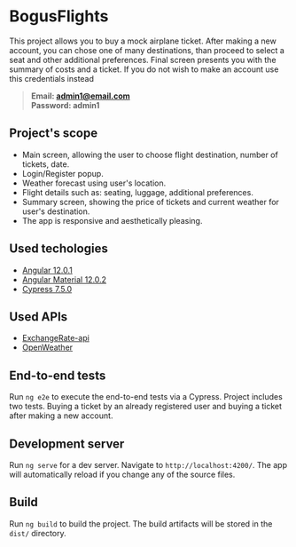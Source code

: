# BogusFlights

This project allows you to buy a mock airplane ticket. After making a new account, you can chose one of many destinations, than proceed to select a seat and other additional preferences. Final screen presents you with the summary of costs and a ticket.
If you do not wish to make an account use this credentials instead

> **Email: admin1@email.com**\
> **Password: admin1**

## Project's scope

- Main screen, allowing the user to choose flight destination, number of tickets, date.
- Login/Register popup.
- Weather forecast using user's location.
- Flight details such as: seating, luggage, additional preferences.
- Summary screen, showing the price of tickets and current weather for user's destination.
- The app is responsive and aesthetically pleasing.

## Used techologies

- [Angular 12.0.1](https://angular.io/)
- [Angular Material 12.0.2](https://material.angular.io/)
- [Cypress 7.5.0](https://www.cypress.io/)


## Used APIs

- [ExchangeRate-api](https://www.exchangerate-api.com/)
- [OpenWeather](https://openweathermap.org/api)

## End-to-end tests

Run `ng e2e` to execute the end-to-end tests via a Cypress. Project includes two tests. Buying a ticket by an already registered user and buying a ticket after making a new account.

## Development server

Run `ng serve` for a dev server. Navigate to `http://localhost:4200/`. The app will automatically reload if you change any of the source files.

## Build

Run `ng build` to build the project. The build artifacts will be stored in the `dist/` directory.
